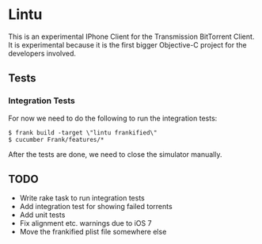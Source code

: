 # Lintu

This is an experimental IPhone Client for the Transmission BitTorrent Client. It is experimental because it is the first bigger Objective-C project for the developers involved.


## Tests

### Integration Tests

For now we need to do the following to run the integration tests:

    $ frank build -target \"lintu frankified\"
    $ cucumber Frank/features/*

After the tests are done, we need to close the simulator manually.


## TODO

* Write rake task to run integration tests
* Add integration test for showing failed torrents
* Add unit tests
* Fix alignment etc. warnings due to iOS 7
* Move the frankified plist file somewhere else
